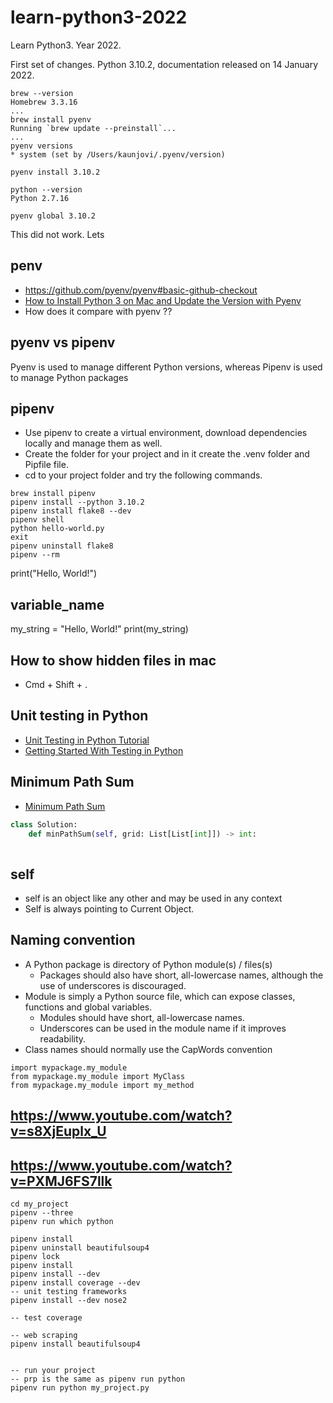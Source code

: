 # learn-python3-2022
Learn Python3. Year 2022. 

First set of changes.
Python 3.10.2, documentation released on 14 January 2022.


```batch
brew --version 
Homebrew 3.3.16
...
brew install pyenv
Running `brew update --preinstall`...
...
pyenv versions
* system (set by /Users/kaunjovi/.pyenv/version)

pyenv install 3.10.2

python --version 
Python 2.7.16

pyenv global 3.10.2
```

This did not work. Lets 
## penv 

- https://github.com/pyenv/pyenv#basic-github-checkout
- [How to Install Python 3 on Mac and Update the Version with Pyenv](https://www.freecodecamp.org/news/how-to-install-python-3-on-mac-and-update-the-python-version-macos-homebrew-command-guide/)
- How does it compare with pyenv ?? 

## pyenv vs pipenv
Pyenv is used to manage different Python versions, whereas Pipenv is used to manage Python packages

## pipenv 

- Use pipenv to create a virtual environment, download dependencies locally and manage them as well. 
- Create the folder for your project and in it create the .venv folder and Pipfile file. 
- cd to your project folder and try the following commands. 

```batch
brew install pipenv
pipenv install --python 3.10.2
pipenv install flake8 --dev
pipenv shell 
python hello-world.py
exit    
pipenv uninstall flake8
pipenv --rm
```

print("Hello, World!")

## variable_name 

my_string = "Hello, World!"
print(my_string)

## How to show hidden files in mac 
- Cmd + Shift + .


## Unit testing in Python 

- [Unit Testing in Python Tutorial](https://www.datacamp.com/community/tutorials/unit-testing-python)
- [Getting Started With Testing in Python](https://realpython.com/python-testing/)


## Minimum Path Sum
- [Minimum Path Sum](https://leetcode.com/problems/minimum-path-sum/)

```python
class Solution:
    def minPathSum(self, grid: List[List[int]]) -> int:
        
```

## self 

- self is an object like any other and may be used in any context 
- Self is always pointing to Current Object.

## Naming convention 

- A Python package is directory of Python module(s) / files(s)
    - Packages should also have short, all-lowercase names, although the use of underscores is discouraged.
- Module is simply a Python source file, which can expose classes, functions and global variables.
    - Modules should have short, all-lowercase names. 
    - Underscores can be used in the module name if it improves readability.
- Class names should normally use the CapWords convention

```batch
import mypackage.my_module
from mypackage.my_module import MyClass 
from mypackage.my_module import my_method
```

## https://www.youtube.com/watch?v=s8XjEuplx_U

## https://www.youtube.com/watch?v=PXMJ6FS7llk

```
cd my_project
pipenv --three
pipenv run which python

pipenv install
pipenv uninstall beautifulsoup4
pipenv lock
pipenv install
pipenv install --dev
pipenv install coverage --dev
-- unit testing frameworks 
pipenv install --dev nose2 

-- test coverage 

-- web scraping 
pipenv install beautifulsoup4   


-- run your project 
-- prp is the same as pipenv run python 
pipenv run python my_project.py
```

